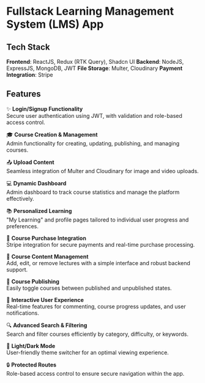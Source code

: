 
# Fullstack Learning Management System (LMS) App

## Tech Stack

**Frontend**: ReactJS, Redux (RTK Query), Shadcn UI
**Backend**: NodeJS, ExpressJS, MongoDB, JWT
**File Storage**: Multer, Cloudinary
**Payment Integration**: Stripe


## Features  

✨ **Login/Signup Functionality**  
Secure user authentication using JWT, with validation and role-based access control.  

🎓 **Course Creation & Management**  
Admin functionality for creating, updating, publishing, and managing courses.  

📤 **Upload Content**  
Seamless integration of Multer and Cloudinary for image and video uploads.  

💻 **Dynamic Dashboard**  
Admin dashboard to track course statistics and manage the platform effectively.  

📚 **Personalized Learning**  
"My Learning" and profile pages tailored to individual user progress and preferences.  

🛒 **Course Purchase Integration**  
Stripe integration for secure payments and real-time purchase processing.  

📄 **Course Content Management**  
Add, edit, or remove lectures with a simple interface and robust backend support.  

🔗 **Course Publishing**  
Easily toggle courses between published and unpublished states.  

💬 **Interactive User Experience**  
Real-time features for commenting, course progress updates, and user notifications.  

🔍 **Advanced Search & Filtering**  
Search and filter courses efficiently by category, difficulty, or keywords.  

🌙 **Light/Dark Mode**  
User-friendly theme switcher for an optimal viewing experience.  

🔒 **Protected Routes**  
Role-based access control to ensure secure navigation within the app.  
